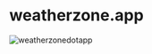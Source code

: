 # weatherzone.app
![weatherzonedotapp](https://github.com/chrissouthcott/wz-dotapp/blob/master/assets/github.png?raw=true)
